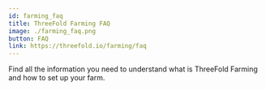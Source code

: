 ```yaml
---
id: farming_faq
title: ThreeFold Farming FAQ
image: ./farming_faq.png
button: FAQ
link: https://threefold.io/farming/faq
---
```


Find all the information you need to understand what is ThreeFold Farming and how to set up your farm.


